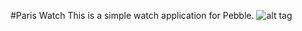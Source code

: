 #Paris Watch
This is a simple watch application for Pebble.
![alt tag](https://raw.github.com/Msimoneau/paris/master/img/Pebble.png)
